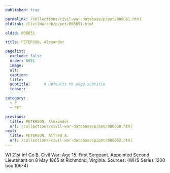 ```yaml
---
published: true

permalink: /collections/civil-war-database/p/pet/008651.html
oldlink: /CivilWar/db/p/pet/008651.html

oldid: 008651

title: PETERSON, Alexander

pagelist:
  exclude: false
  order: 8651
  image: 
  alt:
  caption:
  title:
  subtitle:      # Defaults to page subtitle
  teaser:

category: 
  - P 
  - PET

previous:
  title: PETERSON, Alexander
  url: /collections/civil-war-database/p/pet/008650.html  
next:
  title: PETERSON, Alfred A.
  url: /collections/civil-war-database/p/pet/008652.html   
---
```

WI 21st Inf Co B. Civil War: Age 15. First Sergeant. Appointed Second Lieutenant on 8 May 1865 at Richmond, Virginia. Sources: (WHS Series 1200 box 106-4)
